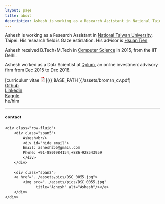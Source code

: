```yaml
---
layout: page
title: about
description: Ashesh is working as a Research Assistant in National Taiwan University, Taipei. His research field is Gaze estimation.
---
```


Ashesh is working as a Research Assistant in [National Taiwan University](https://www.ntu.edu.tw/english/), Taipei. His research field is Gaze estimation. His advisor is [Hsuan Tien](https://www.csie.ntu.edu.tw/~htlin/)

Ashesh received B.Tech+M.Tech in [Computer Science](https://www.cse.iitd.ernet.in/)
in 2015, from the IIT Delhi.

Ashesh worked as a Data Scientist at [Qplum](https://www.qplum.co/),  an online investment advisory firm from Dec 2015
to Dec 2018.

[curriculum vitae ![CV as pdf](icons16/pdf-icon.png)]({{ BASE_PATH }}/assets/broman_cv.pdf)<br/>
[Github](https://github.com/ashesh-0)<br/>
[Linkedin](https://www.linkedin.com/in/ashesh0/) <br/>
[Kaggle](https://www.kaggle.com/silence2) <br/>
he/him

---

<div class="container">
<h4><a name="contact"></a>contact</h4>

    <div class="row-fluid">
        <div class="span5">
            Ashesh<br/>
            <div id="hide_email">
            Email: ashesh276@gmail.com
            Phone: +91-8800984154,+886-928543959
            </div>
        </div>

        <div class="span2">
        <a href="../assets/pics/DSC_0055.jpg">
            <img src="../assets/pics/DSC_0055.jpg"
                  title="Ashesh" alt="Ashesh"/></a>
        </div>
    </div>
</div>
